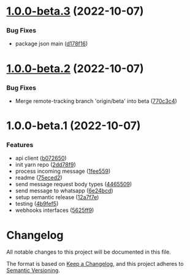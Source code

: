 # [1.0.0-beta.3](https://github.com/vlnevyhosteny/botbuilder-adapter-tyntec-conversation-inbox/compare/v1.0.0-beta.2...v1.0.0-beta.3) (2022-10-07)


### Bug Fixes

* package json main ([d178f16](https://github.com/vlnevyhosteny/botbuilder-adapter-tyntec-conversation-inbox/commit/d178f160fb0fc4e98e298d195e42066882614610))

# [1.0.0-beta.2](https://github.com/vlnevyhosteny/botbuilder-adapter-tyntec-conversation-inbox/compare/v1.0.0-beta.1...v1.0.0-beta.2) (2022-10-07)


### Bug Fixes

* Merge remote-tracking branch 'origin/beta' into beta ([770c3c4](https://github.com/vlnevyhosteny/botbuilder-adapter-tyntec-conversation-inbox/commit/770c3c466abb7657a5cb137999fa3c556bc4022e))

# 1.0.0-beta.1 (2022-10-07)


### Features

* api client ([b072650](https://github.com/vlnevyhosteny/botbuilder-adapter-tyntec-conversation-inbox/commit/b072650ce107acd866b21e3d536473f1a09dc486))
* init yarn repo ([2dd78f9](https://github.com/vlnevyhosteny/botbuilder-adapter-tyntec-conversation-inbox/commit/2dd78f98e9206457de78a33723f617d28509936e))
* process incoming message ([1fee559](https://github.com/vlnevyhosteny/botbuilder-adapter-tyntec-conversation-inbox/commit/1fee55958938a0433845507e9c5195cfdbda4c2e))
* readme ([75eced2](https://github.com/vlnevyhosteny/botbuilder-adapter-tyntec-conversation-inbox/commit/75eced2279ad4be65d2d93e066045d24b9e5fd56))
* send message request body types ([4465509](https://github.com/vlnevyhosteny/botbuilder-adapter-tyntec-conversation-inbox/commit/446550937219c945147383113a97f9bcdecb8850))
* send message to whatsapp ([6e24bcd](https://github.com/vlnevyhosteny/botbuilder-adapter-tyntec-conversation-inbox/commit/6e24bcdf495f80955e610fb85dd10c58b1d9ec09))
* setup semantic release ([12a7f7e](https://github.com/vlnevyhosteny/botbuilder-adapter-tyntec-conversation-inbox/commit/12a7f7e4feebedae8058b605eef80a3c3752f012))
* testing ([4b9fef5](https://github.com/vlnevyhosteny/botbuilder-adapter-tyntec-conversation-inbox/commit/4b9fef5e5d6d9d07fc97227cbc633d5e3ed93f62))
* webhooks interfaces ([5625ff9](https://github.com/vlnevyhosteny/botbuilder-adapter-tyntec-conversation-inbox/commit/5625ff92058d55a857f31b13c530571a551f1db4))

# Changelog

All notable changes to this project will be documented in this file.

The format is based on [Keep a Changelog](https://keepachangelog.com/en/1.0.0/),
and this project adheres to [Semantic Versioning](https://semver.org/spec/v2.0.0.html).
